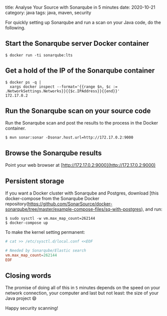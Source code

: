 title: Analyse Your Source with Sonarqube in 5 minutes
date: 2020-10-21
category: java
tags: java, maven, security

For quickly setting up Sonarqube and run a scan on your Java code, do
the following.

## Start the Sonarqube server Docker container

```
$ docker run -ti sonarqube:lts
```

## Get a hold of the IP of the Sonarqube container

```
$ docker ps -q |
  xargs docker inspect --format='{{range $n, $c := .NetworkSettings.Networks}}{{$c.IPAddress}}{{end}}'
172.17.0.2
```

## Run the Sonarqube scan on your source code

Run the Sonarqube scan and post the results to the process in the
Docker container.

```text
$ mvn sonar:sonar -Dsonar.host.url=http://172.17.0.2:9000
```

## Browse the Sonarqube results

Point your web browser at [http://172.17.0.2:9000](http://172.17.0.2:9000)

## Persistent storage

If you want a Docker cluster with Sonarqube and Postgres, download
[this docker-compose from the Sonarqube Docker
repository(https://github.com/SonarSource/docker-sonarqube/tree/master/example-compose-files/sq-with-postgres),
and run:

```text
$ sudo sysctl -w vm.max_map_count=262144
$ docker-compose up
```

To make the kernel setting permanent:
```conf
# cat >> /etc/sysctl.d/local.conf <<EOF

# Needed by Sonarqube/Elastic search
vm.max_map_count=262144 
EOF
```


## Closing words

The promise of doing all of this in `5` minutes depends on the speed
on your network connection, your computer and last but not least: the
size of your Java project 😄

Happy security scanning!
